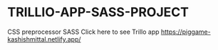 # TRILLIO-APP-SASS-PROJECT
CSS preprocessor SASS
Click here to see Trillo app
https://piggame-kashishmittal.netlify.app/

